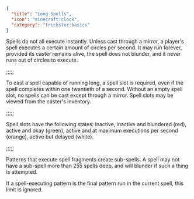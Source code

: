 ```json
{
  "title": "Long Spells",
  "icon": "minecraft:clock",
  "category": "trickster:basics"
}
```

Spells do not all execute instantly. Unless cast through a mirror, a player's spell executes a certain amount of circles per second. It may run forever, 
provided its caster remains alive, the spell does not blunder, and it never runs out of circles to execute.

;;;;;

To cast a spell capable of running long, a spell slot is required, even if the spell completes within one twentieth of a second. 
Without an empty spell slot, no spells can be cast except through a mirror. Spell slots may be viewed from the caster's inventory.

;;;;;

Spell slots have the following states: inactive, inactive and blundered (red), active and okay (green), active and at maximum executions per second (orange), 
active but delayed (white).

;;;;;

Patterns that execute spell fragments create sub-spells. A spell may not have a sub-spell more than 255 spells deep, 
and will blunder if such a thing is attempted. 


If a spell-executing pattern is the final pattern run in the current spell, this limit is ignored.